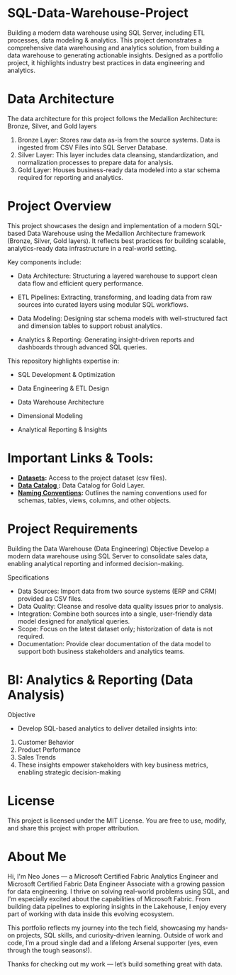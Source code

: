 # SQL-Data-Warehouse-Project
Building a modern data warehouse using SQL Server, including ETL processes, data modeling &amp; analytics.
This project demonstrates a comprehensive data warehousing and analytics solution, from building a data warehouse to generating actionable insights. Designed as a portfolio project, it highlights industry best practices in data engineering and analytics.

# Data Architecture
The data architecture for this project follows the Medallion Architecture: Bronze, Silver, and Gold layers
1. Bronze Layer: Stores raw data as-is from the source systems. Data is ingested from CSV Files into SQL Server Database.
2. Silver Layer: This layer includes data cleansing, standardization, and normalization processes to prepare data for analysis.
3. Gold Layer: Houses business-ready data modeled into a star schema required for reporting and analytics.

# Project Overview
This project showcases the design and implementation of a modern SQL-based Data Warehouse using the Medallion Architecture framework (Bronze, Silver, Gold layers). It reflects best practices for building scalable, analytics-ready data infrastructure in a real-world setting.

Key components include:

- Data Architecture: Structuring a layered warehouse to support clean data flow and efficient query performance.

- ETL Pipelines: Extracting, transforming, and loading data from raw sources into curated layers using modular SQL workflows.

- Data Modeling: Designing star schema models with well-structured fact and dimension tables to support robust analytics.

- Analytics & Reporting: Generating insight-driven reports and dashboards through advanced SQL queries.

This repository highlights expertise in:

- SQL Development & Optimization

- Data Engineering & ETL Design

- Data Warehouse Architecture

- Dimensional Modeling

- Analytical Reporting & Insights

# Important Links & Tools:

- **[Datasets](datasets/):** Access to the project dataset (csv files).
- **[Data Catalog ](docs/data_catalog.md):** Data Catalog for Gold Layer.
- **[Naming Conventions](docs/namimng_conventions.md):** Outlines the naming conventions used for schemas, tables, views, columns, and other objects.

# Project Requirements

Building the Data Warehouse (Data Engineering)
Objective
Develop a modern data warehouse using SQL Server to consolidate sales data, enabling analytical reporting and informed decision-making.

Specifications
- Data Sources: Import data from two source systems (ERP and CRM) provided as CSV files.
- Data Quality: Cleanse and resolve data quality issues prior to analysis.
- Integration: Combine both sources into a single, user-friendly data model designed for analytical queries.
- Scope: Focus on the latest dataset only; historization of data is not required.
- Documentation: Provide clear documentation of the data model to support both business stakeholders and analytics teams.

# BI: Analytics & Reporting (Data Analysis)

Objective
- Develop SQL-based analytics to deliver detailed insights into:
1. Customer Behavior
2. Product Performance
3. Sales Trends
4. These insights empower stakeholders with key business metrics, enabling strategic decision-making

# License

This project is licensed under the MIT License. You are free to use, modify, and share this project with proper attribution.

# About Me
Hi, I'm Neo Jones — a Microsoft Certified Fabric Analytics Engineer and Microsoft Certified Fabric Data Engineer Associate with a growing passion for data engineering. I thrive on solving real-world problems using SQL, and I'm especially excited about the capabilities of Microsoft Fabric. From building data pipelines to exploring insights in the Lakehouse, I enjoy every part of working with data inside this evolving ecosystem.

This portfolio reflects my journey into the tech field, showcasing my hands-on projects, SQL skills, and curiosity-driven learning. Outside of work and code, I’m a proud single dad and a lifelong Arsenal supporter (yes, even through the tough seasons!).

Thanks for checking out my work — let’s build something great with data.














